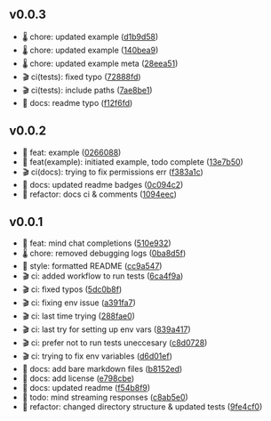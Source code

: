 ##  v0.0.3

- 🌡️ chore: updated example ([d1b9d58](https://github.com/ArnavK-09/mddb/commit/d1b9d58))
- 🌡️ chore: updated example ([140bea9](https://github.com/ArnavK-09/mddb/commit/140bea9))
- 🌡️ chore: updated example meta ([28eea51](https://github.com/ArnavK-09/mddb/commit/28eea51))
- 🎬 ci(tests): fixed typo ([72888fd](https://github.com/ArnavK-09/mddb/commit/72888fd))
- 🎬 ci(tests): include paths ([7ae8be1](https://github.com/ArnavK-09/mddb/commit/7ae8be1))
- 🎲 docs: readme typo ([f12f6fd](https://github.com/ArnavK-09/mddb/commit/f12f6fd))

## v0.0.2

- 🌟 feat: example ([0266088](https://github.com/ArnavK-09/mddb/commit/0266088))
- 🌟 feat(example): initiated example, todo complete ([13e7b50](https://github.com/ArnavK-09/mddb/commit/13e7b50))
- 🎬 ci(docs): trying to fix permissions err ([f383a1c](https://github.com/ArnavK-09/mddb/commit/f383a1c))
- 🎲 docs: updated readme badges ([0c094c2](https://github.com/ArnavK-09/mddb/commit/0c094c2))
- 🚀 refactor: docs ci & comments ([1094eec](https://github.com/ArnavK-09/mddb/commit/1094eec))

## v0.0.1

- 🌟 feat: mind chat completions ([510e932](https://github.com/ArnavK-09/mddb/commit/510e932))
- 🌡️ chore: removed debugging logs ([0ba8d5f](https://github.com/ArnavK-09/mddb/commit/0ba8d5f))
- 🎀 style: formatted README ([cc9a547](https://github.com/ArnavK-09/mddb/commit/cc9a547))
- 🎬 ci: added workflow to run tests ([6ca4f9a](https://github.com/ArnavK-09/mddb/commit/6ca4f9a))
- 🎬 ci: fixed typos ([5dc0b8f](https://github.com/ArnavK-09/mddb/commit/5dc0b8f))
- 🎬 ci: fixing env issue ([a391fa7](https://github.com/ArnavK-09/mddb/commit/a391fa7))
- 🎬 ci: last time trying ([288fae0](https://github.com/ArnavK-09/mddb/commit/288fae0))
- 🎬 ci: last try for setting up env vars ([839a417](https://github.com/ArnavK-09/mddb/commit/839a417))
- 🎬 ci: prefer not to run tests uneccesary ([c8d0728](https://github.com/ArnavK-09/mddb/commit/c8d0728))
- 🎬 ci: trying to fix env variables ([d6d01ef](https://github.com/ArnavK-09/mddb/commit/d6d01ef))
- 🎲 docs: add bare markdown files ([b8152ed](https://github.com/ArnavK-09/mddb/commit/b8152ed))
- 🎲 docs: add license ([e798cbe](https://github.com/ArnavK-09/mddb/commit/e798cbe))
- 🎲 docs: updated readme ([f54b8f9](https://github.com/ArnavK-09/mddb/commit/f54b8f9))
- 🏮 todo: mind streaming responses ([c8ab5e0](https://github.com/ArnavK-09/mddb/commit/c8ab5e0))
- 🚀 refactor: changed directory structure & updated tests ([9fe4cf0](https://github.com/ArnavK-09/mddb/commit/9fe4cf0))
